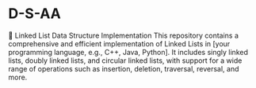 # D-S-AA
🚀 Linked List Data Structure Implementation This repository contains a comprehensive and efficient implementation of Linked Lists in [your programming language, e.g., C++, Java, Python]. It includes singly linked lists, doubly linked lists, and circular linked lists, with support for a wide range of operations such as insertion, deletion, traversal, reversal, and more.

